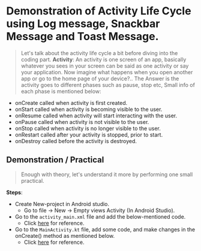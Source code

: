# Demonstration of Activity Life Cycle using Log message, Snackbar Message and Toast Message.
> Let's talk about the activity life cycle a bit before diving into the coding part.
**Activity**: An activity is one screen of an app, basically whatever you sees in your screen can be said as one activity or say your application. Now imagine what happens when you open another app or go to the home page of your device?.. The Answer is the activity goes to different phases such as pause, stop etc, Small info of each phase is mentioned below:

- onCreate called when activity is first created.
- onStart called when activity is becoming visible to the user.
- onResume called when activity will start interacting with the user.
- onPause called when activity is not visible to the user.
- onStop called when activity is no longer visible to the user.
- onRestart called after your activity is stopped, prior to start.
- onDestroy called before the activity is destroyed.


## Demonstration / Practical
> Enough with theory, let's understand it more by performing one small practical.

**__Steps__**:
- Create New-project in Android studio.
  - Go to file -> New -> Empty views Activity (In Android Studio).
- Go to the `activity_main.xml` file and add the below-mentioned code.
  - Click [here](app/src/main/java/com/example/a22012011085_pr2/MainActivity.kt) for reference.
- Go to the `MainActivity.kt` file, add some code, and make changes in the onCreate() method as mentioned below.
  - Click [here](app/src/main/res/layout/activity_main.xml) for reference.
  

